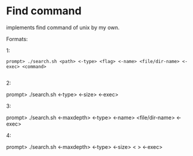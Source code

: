 # Find command

implements find command of unix by my own.

Formats:

1:

```
prompt> ./search.sh <path> <-type> <flag> <-name> <file/dir-name> <-exec> <command>
  
```
2:  

prompt> ./search.sh <path> <-type> <flag> <-size> <-exec> <command>

3:

prompt> ./search.sh <path> <-maxdepth><num> <-type> <flag> <-name> <file/dir-name> <-exec> <command>
  
4:  

prompt> ./search.sh <path> <-maxdepth><num> <-type> <flag> <-size> < > <-exec> <command>
